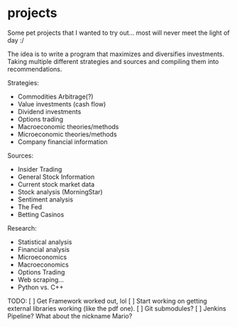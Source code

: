 # projects
Some pet projects that I wanted to try out... most will never meet the light of day :/

The idea is to write a program that maximizes and diversifies investments. Taking multiple different strategies and sources and compiling them into recommendations. 

Strategies: 
- Commodities Arbitrage(?)
- Value investments (cash flow)
- Dividend investments
- Options trading
- Macroeconomic theories/methods
- Microeconomic theories/methods
- Company financial information

Sources:
- Insider Trading
- General Stock Information
- Current stock market data
- Stock analysis (MorningStar)
- Sentiment analysis
- The Fed
- Betting Casinos

Research:
- Statistical analysis
- Financial analysis
- Microeconomics
- Macroeconomics
- Options Trading
- Web scraping...
- Python vs. C++

TODO:
[ ] Get Framework worked out, lol
[ ] Start working on getting external libraries working (like the pdf one).
    [ ] Git submodules?
[ ] Jenkins Pipeline? What about the nickname Mario?

